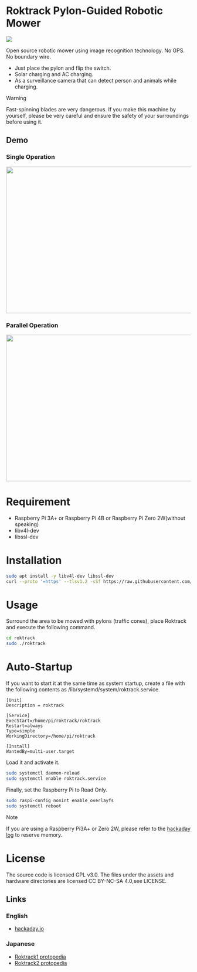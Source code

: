 # Roktrack Pylon-Guided Robotic Mower
<div>
  <img src="asset/img/swarm_horizonal.JPG">
</div>

Open source robotic mower using image recognition technology. No GPS. No boundary wire.

- Just place the pylon and flip the switch.
- Solar charging and AC charging.
- As a surveillance camera that can detect person and animals while charging.

> [!WARNING]  
> Fast-spinning  blades are very dangerous. If you make this machine by yourself, please be very careful and ensure the safety of your surroundings before using it.

## Demo
### Single Operation
<div>
  <img src="asset/img/one_node_mowing.gif" height="400" width="600">
</div>

### Parallel Operation
<div>
  <img src="asset/img/four_node_mowing.gif" height="400" width="600">
</div>

# Requirement
* Raspberry Pi 3A+ or Raspberry Pi 4B or Raspberry Pi Zero 2W(without speaking)
* libv4l-dev
* libssl-dev

# Installation
```bash
sudo apt install -y libv4l-dev libssl-dev
curl --proto '=https' --tlsv1.2 -sSf https://raw.githubusercontent.com/ysuito/roktrack/master/installation.sh | sh
```

# Usage
Surround the area to be mowed with pylons (traffic cones), place Roktrack and execute the following command.
```bash
cd roktrack
sudo ./roktrack
```

# Auto-Startup
If you want to start it at the same time as system startup, create a file with the following contents as /lib/systemd/system/roktrack.service.

```/lib/systemd/system/roktrack.service
[Unit]
Description = roktrack

[Service]
ExecStart=/home/pi/roktrack/roktrack
Restart=always
Type=simple
WorkingDirectory=/home/pi/roktrack

[Install]
WantedBy=multi-user.target
```

Load it and activate it.
```bash
sudo systemctl daemon-reload
sudo systemctl enable roktrack.service
```

Finally, set the Raspberry Pi to Read Only.
```bash
sudo raspi-config nonint enable_overlayfs
sudo systemctl reboot
```

> [!Note]  
> If you are using a Raspberry Pi3A+ or Zero 2W, please refer to the [hackaday log](https://hackaday.io/project/190977-roktrack-pylon-guided-mower/log/220570-expand-the-available-memory-area-of-rpi3a-made-read-only) to reserve memory.

# License
The source code is licensed GPL v3.0. The files under the assets and hardware directories are licensed CC BY-NC-SA 4.0,see LICENSE.

## Links
### English
- [hackaday.io](https://hackaday.io/project/190977-roktrack-pylon-guided-mower)
### Japanese
- [Roktrack1 protopedia](https://protopedia.net/prototype/3357)
- [Roktrack2 protopedia](https://protopedia.net/prototype/3788)

